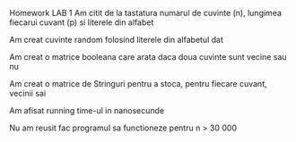 Homework LAB 1 
Am citit de la tastatura numarul de cuvinte (n), lungimea fiecarui cuvant (p) si literele din alfabet

Am creat cuvinte random folosind literele din alfabetul dat

Am creat o matrice booleana care arata daca doua cuvinte sunt vecine sau nu

Am creat o matrice de Stringuri pentru a stoca, pentru fiecare cuvant, vecinii sai

Am afisat running time-ul in nanosecunde

Nu am reusit fac programul sa functioneze pentru n > 30 000
